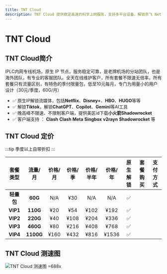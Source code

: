 ```yaml
---
title: TNT Cloud
description: TNT Cloud 提供稳定高速的科学上网服务，支持多平台设备，解锁奈飞 Netflix、HBO Max、Disney+ 等主流流媒体，适用于出国服务、流媒体加速以及个人和企业定制化解决方案，保障连接安全稳定，畅享高速体验。
---
```


# TNT Cloud

<!-- :::tip TNT Cloud 618购物狂欢！！！最低三年48折

- 全套餐推出8折优惠，优惠码：**`Crazy618`**
- 商店套餐月付以上自带折扣，配合优惠码购买可以享受折上折，3年付更可享受**4.8**折优惠，心动不如行动
- 季付限量包不参与活动

:::

<Links
  :items="[
    {
      name: 'TNT Cloud 618购物狂欢！！！最低三年48折',
      desc: '活动即日起至2025年6月30号23时59分',
      link: 'https://itheo.top/tnt',
      rel: 'sponsored',
      image: { src: 'https://i.theojs.cn/docs/TNT.webp', crop: true, alt: 'TNT Cloud logo' }
    }
  ]"
/> -->

## TNT Cloud简介 <Pill name="TNT Cloud官网" link="https://itheo.top/tnt" image="https://i.theojs.cn/docs/TNT.webp" alt="TNT Cloud logo" rel="sponsored"/>

IPLC内网专线机场，原生 IP 节点，服务稳定可靠，是老牌机场的分站团队，也是海外团队，有专业的客服团队。全天在线维护客户，所有套餐不限速无倍率，所有套餐只有流量区别，有特色的季付限量包，低至10元每月，专门为用量小的用户设计（30元/季度，60G/月）

- ✅ 原生IP解锁流媒体，包括**Netflix**、**Disney+**、**HBO**、**HUGO**等等
- ✅ 解锁**Tiktok**，解锁**ChatGPT**、**Copilot**、**Gemini**等AI工具
- ✅ 晚高峰不限速、不限制客户端，提供美区id下载**小火箭Shadowrocket**
- ✅ 客户端支持 ： **Clash** **Clash Meta** **Singbox** **v2rayn** **Shadowrocket** 等

## TNT Cloud 定价

:::tip
季度以上自带折扣
:::

|  套餐类型  |  流量/月  | 价格/月 | 价格/季 | 价格/半年 | 价格/年 | 原生解锁 |                               套餐购买                                |                                       支付方式                                       |
| :--------: | :-------: | :-----: | :-----: | :-------: | :-----: | :------: | :-------------------------------------------------------------------: | :----------------------------------------------------------------------------------: |
| **轻量包** |  **60G**  |   N/A   |   ¥30   |    N/A    |   N/A   |    ✅    | <Pill name="立即购买" link="https://itheo.top/tnt" rel="sponsored" /> | <iconify-icon icon="bi:alipay" style="color: #1677FF;font-size:24px"></iconify-icon> |
|  **VIP1**  | **110G**  |   ¥20   |   ¥54   |   ¥102    |  ¥192   |    ✅    | <Pill name="立即购买" link="https://itheo.top/tnt" rel="sponsored" /> | <iconify-icon icon="bi:alipay" style="color: #1677FF;font-size:24px"></iconify-icon> |
|  **VIP2**  | **220G**  |   ¥40   |  ¥108   |   ¥204    |  ¥336   |    ✅    | <Pill name="立即购买" link="https://itheo.top/tnt" rel="sponsored" /> | <iconify-icon icon="bi:alipay" style="color: #1677FF;font-size:24px"></iconify-icon> |
|  **VIP3**  | **460G**  |   ¥80   |  ¥216   |   ¥408    |  ¥768   |    ✅    | <Pill name="立即购买" link="https://itheo.top/tnt" rel="sponsored" /> | <iconify-icon icon="bi:alipay" style="color: #1677FF;font-size:24px"></iconify-icon> |
|  **VIP4**  | **1100G** |  ¥160   |  ¥432   |   ¥816    |  ¥1536  |    ✅    | <Pill name="立即购买" link="https://itheo.top/tnt" rel="sponsored" /> | <iconify-icon icon="bi:alipay" style="color: #1677FF;font-size:24px"></iconify-icon> |

## TNT Cloud 测速图

![TNT Cloud 测速图 =688x](https://i.theojs.cn/airport/tnt.webp)
